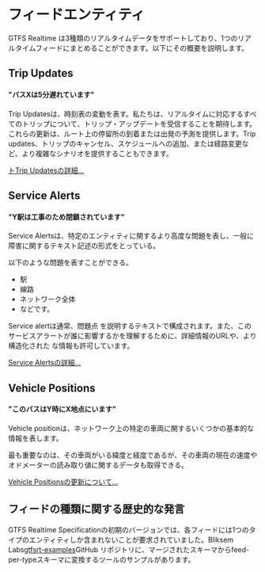 # フィードエンティティ

GTFS Realtime は3種類のリアルタイムデータをサポートしており、1つのリアルタイムフィードにまとめることができます。以下にその概要を説明します。

## Trip Updates

#### "バスXは5分遅れています"

Trip Updatesは、時刻表の変動を表す。私たちは、リアルタイムに対応するすべてのトリップについて、トリップ・アップデートを受信することを期待します。これらの更新は、ルート上の停留所の到着または出発の予測を提供します。Trip updates、トリップのキャンセル、スケジュールへの追加、または経路変更など、より複雑なシナリオを提供することもできます。

[トTrip Updatesの詳細...](trip-updates.md)

## Service Alerts

#### "Y駅は工事のため閉鎖されています"

Service Alertsは、特定のエンティティに関するより高度な問題を表し、一般に障害に関するテキスト記述の形式をとっている。

以下のような問題を表すことができる。

*   駅
*   線路
*   ネットワーク全体
*   などです。

Service alertは通常、問題点 を説明するテキストで構成されます。また、このサービスアラートが誰に影響するかを理解するために、詳細情報のURLや、より構造化された な情報も許可しています。

[Service Alertsの詳細...](service-alerts.md)

## Vehicle Positions

#### "このバスはY時にX地点にいます"

Vehicle positionは、ネットワーク上の特定の車両に関するいくつかの基本的な情報を表します。

最も重要なのは、その車両がいる緯度と経度であるが、その車両の現在の速度やオドメーターの読み取り値に関するデータも取得できる。

[Vehicle Positionsの更新について...](vehicle-positions.md)

## フィードの種類に関する歴史的な発言

GTFS Realtime Specificationの初期のバージョンでは、各フィードには1つのタイプのエンティティしか含まれないことが要求されていました。Bliksem Labs[gtfsrt-examples](https://github.com/bliksemlabs/gtfsrt-examples/blob/master/split_by_entitytype.py)GitHub リポジトリに、マージされたスキーマからfeed-per-typeスキーマに変換するツールのサンプルがあります。
